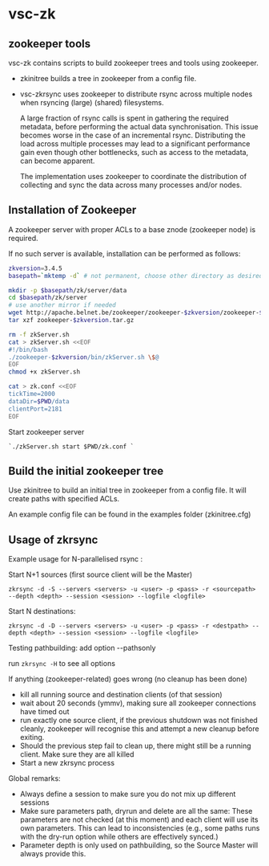 vsc-zk
======

## zookeeper tools

vsc-zk contains scripts to build zookeeper trees and tools using zookeeper.

 *  zkinitree builds a tree in zookeeper from a config file.
 
 *  vsc-zkrsync uses zookeeper to distribute rsync across multiple nodes 
when rsyncing (large) (shared) filesystems.

    A large fraction of rsync calls is spent in gathering the required metadata, 
before performing the actual data synchronisation. This issue becomes worse in the case of an incremental rsync. 
Distributing the load across multiple processes may lead to a significant performance gain 
even though other bottlenecks, such as access to the metadata, can become apparent.

    The implementation uses zookeeper to coordinate the distribution of collecting 
and sync the data across many processes and/or nodes.


## Installation of Zookeeper 


A zookeeper server with proper ACLs to a base znode (zookeeper node) is required.

If no such server is available, installation can be performed as follows:
~~~~bash
zkversion=3.4.5
basepath=`mktemp -d` # not permanent, choose other directory as desired

mkdir -p $basepath/zk/server/data
cd $basepath/zk/server
# use another mirror if needed
wget http://apache.belnet.be/zookeeper/zookeeper-$zkversion/zookeeper-$zkversion.tar.gz
tar xzf zookeeper-$zkversion.tar.gz

rm -f zkServer.sh
cat > zkServer.sh <<EOF
#!/bin/bash
./zookeeper-$zkversion/bin/zkServer.sh \$@
EOF
chmod +x zkServer.sh

cat > zk.conf <<EOF
tickTime=2000
dataDir=$PWD/data
clientPort=2181
EOF
~~~~

Start zookeeper server

    `./zkServer.sh start $PWD/zk.conf `



## Build the initial zookeeper tree

Use zkinitree to build an initial tree in zookeeper from a config file.
It will create paths with specified ACLs.

An example config file can be found in the examples folder (zkinitree.cfg) 


## Usage of zkrsync

Example usage for N-parallelised rsync :

Start N+1 sources (first source client will be the Master)
```    
zkrsync -d -S --servers <servers> -u <user> -p <pass> -r <sourcepath> --depth <depth> --session <session> --logfile <logfile>
```
Start N destinations:
```    
zkrsync -d -D --servers <servers> -u <user> -p <pass> -r <destpath> --depth <depth> --session <session> --logfile <logfile>
```
Testing pathbuilding: add option --pathsonly

run `zkrsync -H` to see all options

If anything (zookeeper-related) goes wrong (no cleanup has been done)

 - kill all running source and destination clients (of that session)
 - wait about 20 seconds (ymmv), making sure all zookeeper connections have timed out
 - run exactly one source client, if the previous shutdown was not finished cleanly, 
zookeeper will recognise this and attempt a new cleanup before exiting.
 - Should the previous step fail to clean up, there might still be a running client. 
Make sure they are all killed 
 - Start a new zkrsync process

Global remarks:

 - Always define a session to make sure you do not mix up different sessions
 - Make sure parameters path, dryrun and delete are all the same: These parameters are not checked 
(at this moment) and each client will use its own parameters. 
This can lead to inconsistencies (e.g., some paths runs with the dry-run option while others are effectively synced.)
 - Parameter depth is only used on pathbuilding, so the Source Master will always provide this.

